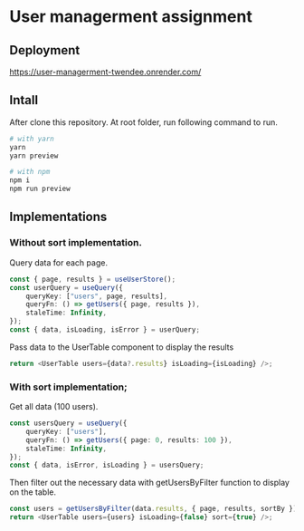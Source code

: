 # User managerment assignment

## Deployment

<https://user-managerment-twendee.onrender.com/>

## Intall

After clone this repository. At root folder, run following command to run.

```bash
# with yarn
yarn
yarn preview

# with npm
npm i
npm run preview
```

## Implementations

### Without sort implementation.

Query data for each page.

```ts
const { page, results } = useUserStore();
const userQuery = useQuery({
    queryKey: ["users", page, results],
    queryFn: () => getUsers({ page, results }),
    staleTime: Infinity,
});
const { data, isLoading, isError } = userQuery;
```

Pass data to the UserTable component to display the results

```ts
return <UserTable users={data?.results} isLoading={isLoading} />;
```

### With sort implementation;

Get all data (100 users).

```ts
const usersQuery = useQuery({
    queryKey: ["users"],
    queryFn: () => getUsers({ page: 0, results: 100 }),
    staleTime: Infinity,
});
const { data, isError, isLoading } = usersQuery;
```

Then filter out the necessary data with getUsersByFilter function to display on the table.

```ts
const users = getUsersByFilter(data.results, { page, results, sortBy });
return <UserTable users={users} isLoading={false} sort={true} />;
```
